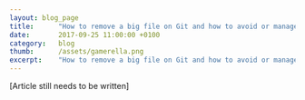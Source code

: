 ```yaml
---
layout: blog_page
title:  	"How to remove a big file on Git and how to avoid or manage it"
date:   	2017-09-25 11:00:00 +0100
category: 	blog
thumb: 		/assets/gamerella.png
excerpt: 	"How to remove a big file on Git and how to avoid or manage it with Git LFS."
---
```


[Article still needs to be written]